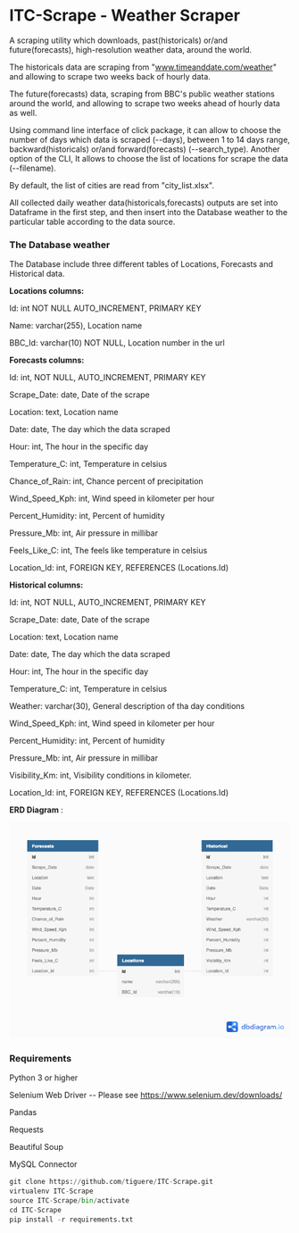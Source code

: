ITC-Scrape -  Weather Scraper
===

A scraping utility which downloads, past(historicals) or/and future(forecasts), high-resolution weather data,
around the world.

The historicals data are scraping from "www.timeanddate.com/weather" and allowing to scrape two weeks back of hourly data.

The future(forecasts) data, scraping from BBC's public weather stations around the world,
and allowing to scrape two weeks ahead of hourly data as well.
 
Using command line interface of click package, it can allow to choose the number of days which data is scraped (--days),
between 1 to 14 days range, backward(historicals) or/and forward(forecasts) (--search_type). 
Another option of the CLI, It allows to choose the list of locations for scrape the data (--filename).

By default, the list of cities are read from "city_list.xlsx".

All collected daily weather data(historicals,forecasts) outputs are set into Dataframe in the first step,
and then insert into the Database weather to the particular table according to the data source.

###  The Database weather ###

The Database include three different tables of Locations, Forecasts and Historical data.

__Locations columns:__

Id: int NOT NULL AUTO_INCREMENT, PRIMARY KEY

Name: varchar(255), Location name

BBC_Id: varchar(10) NOT NULL, Location number in the url

__Forecasts columns:__

Id: int, NOT NULL, AUTO_INCREMENT, PRIMARY KEY

Scrape_Date: date, Date of the scrape

Location: text, Location name

Date: date, The day which the data scraped

Hour: int, The hour in the specific day

Temperature_C: int, Temperature in celsius

Chance_of_Rain: int, Chance percent of precipitation

Wind_Speed_Kph: int, Wind speed in kilometer per hour

Percent_Humidity: int, Percent of humidity

Pressure_Mb: int, Air pressure in millibar

Feels_Like_C: int, The feels like temperature in celsius

Location_Id: int, FOREIGN KEY, REFERENCES (Locations.Id)

__Historical columns:__

Id: int, NOT NULL, AUTO_INCREMENT, PRIMARY KEY

Scrape_Date: date, Date of the scrape

Location: text, Location name

Date: date, The day which the data scraped

Hour: int, The hour in the specific day

Temperature_C: int, Temperature in celsius

Weather: varchar(30), General description of tha day conditions

Wind_Speed_Kph: int, Wind speed in kilometer per hour

Percent_Humidity: int, Percent of humidity

Pressure_Mb: int, Air pressure in millibar

Visibility_Km: int, Visibility conditions in kilometer.

Location_Id: int, FOREIGN KEY, REFERENCES (Locations.Id)

 __ERD Diagram__ : 
 
 ![alt text](https://github.com/tiguere/ITC-Scrape/blob/master/Database/ERD_diagram.png?raw=true)
### Requirements ###

Python 3 or higher

Selenium Web Driver -- Please see https://www.selenium.dev/downloads/

Pandas

Requests

Beautiful Soup

MySQL Connector


```python
git clone https://github.com/tiguere/ITC-Scrape.git  
virtualenv ITC-Scrape  
source ITC-Scrape/bin/activate  
cd ITC-Scrape   
pip install -r requirements.txt
```

